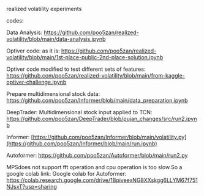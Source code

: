realized volatility experiments

codes:

Data Analysis: https://github.com/poo5zan/realized-volatility/blob/main/data-analysis.ipynb

Optiver code: as it is: https://github.com/poo5zan/realized-volatility/blob/main/1st-place-public-2nd-place-solution.ipynb

Optiver code modified to test different sets of features:
https://github.com/poo5zan/realized-volatility/blob/main/from-kaggle-optiver-challenge.ipynb


Prepare multidimensional stock data:
https://github.com/poo5zan/Informer/blob/main/data_preparation.ipynb


DeepTrader:
Multidimensional stock input applied to TCN:
https://github.com/poo5zan/DeepTrader/blob/pujan_changes/src/run2.ipynb


Informer:
[https://github.com/poo5zan/Informer/blob/main/volatility.py](https://github.com/poo5zan/Informer/blob/main/run.ipynb)


Autoformer:
https://github.com/poo5zan/Autoformer/blob/main/run2.py

MPSdoes not support fft operation and cpu operation is too slow.So a google colab link:
Google colab for Autoformer: https://colab.research.google.com/drive/1BpiveexNG8XXskgg6LLYM67f751NJsxT?usp=sharing


